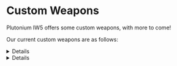 # Custom Weapons

Plutonium IW5 offers some custom weapons, with more to come!

Our current custom weapons are as follows:

<Details title="AK-74u">

![img](https://i.imgur.com/l0uN64A.png)

</Details>

<Details title="Intervention"> 

![img](https://i.imgur.com/QtaKfN3.png)

</Details>